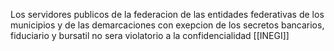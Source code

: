 Los servidores publicos de la federacion de las entidades federativas de los municipios y de las demarcaciones con exepcion de los secretos bancarios, fiduciario y bursatil no sera violatorio a la confidencialidad 
[[INEGI]]
